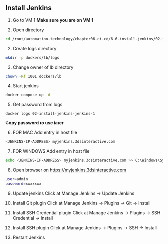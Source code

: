 ## Install Jenkins

1. Go to VM 1
**Make sure you are on VM 1**

2. Open directory
```bash
cd /root/automation-technology/chapter06-ci-cd/6.6-install-jenkins/02-install-jenkins
```

2. Create logs directory
```bash
mkdir -p dockers/lb/logs
```

3. Change owner of lb directory
```bash
chown -Rf 1001 dockers/lb
```

4. Start jenkins
```bash
docker compose up -d
```

5. Get password from logs
```bash
docker logs 02-install-jenkins-jenkins-1
```
**Copy password to use later**

6. FOR MAC Add entry in host file
```bash
<JENKINS-IP-ADDRESS> myjenkins.3dsinteractive.com
```

7. FOR WINDOWS Add entry in host file
```bash
echo <JENKINS-IP-ADDRESS> myjenkins.3dsinteractive.com >> C:\Windows\System32\drivers\etc\hosts
```

8. Open browser on https://myjenkins.3dsinteractive.com

```bash
user=admin
password=xxxxxxx
```

9. Update jenkins
Click at Manage Jenkins -> Update Jenkins

10. Install Git plugin
Click at Manage Jenkins -> Plugins -> Git -> Install

11. Install SSH Credential plugin
Click at Manage Jenkins -> Plugins -> SSH Credential -> Install

12. Install SSH plugin
Click at Manage Jenkins -> Plugins -> SSH -> Install

13. Restart Jenkins

